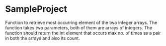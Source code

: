 # SampleProject
Function to retrieve most occurring element of the two integer arrays.  The function takes two parameters, both of them are arrays of integers. The function should return the int element that occurs max no. of times as a pair in both the arrays and also its count.
